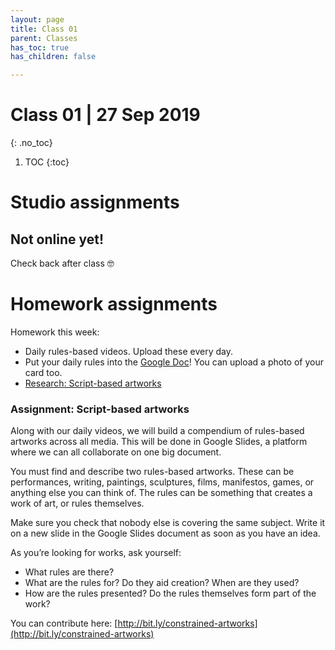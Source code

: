 ```yaml
---
layout: page
title: Class 01
parent: Classes
has_toc: true
has_children: false

---
```

# Class 01 | 27 Sep 2019

{: .no_toc}

1. TOC
   {:toc}

# Studio assignments

## Not online yet!

Check back after class 🤓️

<!--

## Activity 1: Course Rules

This course is about creating rules in your work which enable you to be more creative. It is inspired by the Oulipo, who worked with constrained writing techniques.

A course about rules needs some rules. Some of these will be imposed on you (these are mostly there to make sure we’re all shooting in the same format, etc). Some we’ll make together. Some you’ll make yourself. Some will apply to all of us, some to just you.

### Imposed rules

* We will shoot in 16:9, landscape format. You can edit your footage into other formats later, but start in this format. This means if you’re shooting on a phone, you hold it in horizontally!
* We write, shoot, and edit _fast_. We are not precious about showing our work, or work-in-progress. We acknowledge it’s not going to be perfect, and constructive criticism will make it better.
* We make something small every day. It doesn’t have to be great: it just has to be made.
* We share our work with each other.
* Rules help us make things.
* If in doubt, make.
* Ask for feedback.

### Your rules

* Collectively agreed arbitrary rules. How do we refer to each other? Are we a class, a collective? What is our mission statement?
* What’s the best way of working? How can we share files?
  * A big Dropbox?
  * Agree on naming convention + folder structure for our daily files (e.g. _ollie-daily-2019.09.27.mov_). **This will be important later!**
* Any other rules?

## Activity 2: Video-making

You will be allocated a card with a word on it. You have ten minutes, working on your own, to make a 1-5 second film which captures the essence of the word. Do not tell anyone else what your word is. The shorter your film is, the better. You can use any film-making technique you want.

Words: gravity / acceleration / explosion / energy / implosion / clarity / transition / multiplication / fast / slow

After 10 minutes:

Upload your video here: [j.mp/2ld7wfP](http://j.mp/2ld7wfP) (make your first name the word, your second name “1”. Use your Avans email address.)

_This is a Dropbox file request._

Write a set of instructions that someone else can follow to make the same film you just made. Think about how precise or loose your language is. Do you want them to frame objects in a certain way? Do they need to carry out a certain set of movements? How can you capture these in writing? (5 minutes)

Pass your instructions to the person to your left.

You have ten minutes to make a film by following the instructions you now have.

After 5 minutes:

Upload your video here: [j.mp/2ld7wfP](http://j.mp/2ld7wfP) (make your first name the word, your second name “2”. Use your Avans email address.)

Presentation of films, 1 then 2. Discussion: which instructions worked? Which films worked?

## Activity 3: Rules-based video

Create a simple set of constraints or rules you can follow to make videos with a recognisable visual or temporal structure.

You will use these rules to make and upload a _new video every single day for the duration of this course_. Each video should be the same length (aim for 1-10 seconds). You must follow your own rules for every video. Think about how each video communicates your constraints, and connects to the overall form and structure of the other films in your series.

Write your instructions on a credit-card-sized card. Carry this in your wallet. Refer to it every time you make your video.

Your videos will not be perfect. You must be at peace with this. Your daily videos must not use any post-production, besides trimming clips so that they conform to the time standards.

You will have made 70 short videos by the end of this course. At the end of the course you will combine these videos into a composition which shows a logical ordering of information.

We will make our rules now and test them so you can be happy with this way of working. You’ll finalise your rules before the end of class.

As a guide, this exercise should take no more than 10 minutes each day. If you can make it something that gets your blood pumping or your creativity going, it will set you up for a good day of work!

A few sample rules:

* _Each film will depict a single thin straight line running horizontally through its centre_
* _Each film will depict a single, unbroken lateral 360º movement of the environment I am in a 12.36pm_
* _Each film will depict a transition through a doorway_
* _Each film will show me engaging with a mechanism_
* _Each film will depict a balloon bursting in a new context  _
* _Each film will show an unbroken shot of the back of someone’s head for five seconds_
* _I am going to film the sky for one second at the same time every day_
* _I am going to make a timelapse of drawing blindfolded, filmed from above_
* _I am going to film a new orange object falling from my desk every day_
* _I am going to film pouring a new drink every day_
* _I am going to screw a piece of paper into a new ball every day; the camera position will always be the same_
  \-->

# Homework assignments

Homework this week:

* Daily rules-based videos. Upload these every day.
* Put your daily rules into the [Google Doc](https://docs.google.com/document/d/1-7oXTFJ9Phh1xanO6zaeC3hghGAFVKeIkASXCuLEsS4/edit?usp=sharing)! You can upload a photo of your card too.
* [Research: Script-based artworks](#assignment-script-based-artworks)

### Assignment: Script-based artworks

Along with our daily videos, we will build a compendium of rules-based artworks across all media. This will be done in Google Slides, a platform where we can all collaborate on one big document.

You must find and describe two rules-based artworks. These can be performances, writing, paintings, sculptures, films, manifestos, games, or anything else you can think of. The rules can be something that creates a work of art, or rules themselves.

Make sure you check that nobody else is covering the same subject. Write it on a new slide in the Google Slides document as soon as you have an idea.

As you’re looking for works, ask yourself:

* What rules are there?
* What are the rules for? Do they aid creation? When are they used?
* How are the rules presented? Do the rules themselves form part of the work?

You can contribute here: [http://bit.ly/constrained-artworks](http://bit.ly/constrained-artworks)